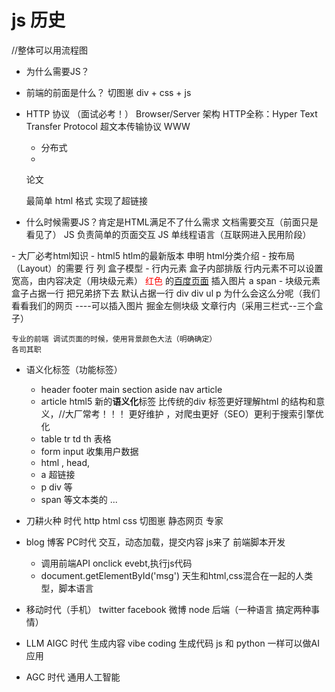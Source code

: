 # js 历史
//整体可以用流程图
- 为什么需要JS？
- 前端的前面是什么？
  切图崽
  div + css + js
  
- HTTP 协议 （面试必考！）
  Browser/Server 架构
  HTTP全称：Hyper Text Transfer Protocol 超文本传输协议
  WWW
  - 分布式
  - <!Doctype html>
  论文
  <div>
    <title>马斯克推行的第一性原则</title>
  </div>
  最简单 html 格式
  <a> 实现了超链接
  <img>  <audio> 等超文本内容

- 什么时候需要JS？肯定是HTML满足不了什么需求
  文档需要交互（前面只是看见了）
  JS 负责简单的页面交互
  JS 单线程语言（互联网进入民用阶段）

</html>
- 大厂必考html知识
  - html5 htlm的最新版本
  <!DOCTYPE html> 申明
  html分类介绍
  - 按布局（Layout）的需要  行 列
    盒子模型
    - 行内元素 盒子内部排版
      行内元素不可以设置宽高，由内容决定（用块级元素）
      <span style="color:red;width:80px;height: 50px">红色</span>
      的<a href="https://www.baidu.com">百度页面</a>
      插入图片
      a span
    - 块级元素  盒子占据一行 把兄弟挤下去 
      默认占据一行 div
      div ul p
      为什么会这么分呢（我们看看我们的网页 
        ----可以插入图片 掘金左侧块级 文章行内（采用三栏式--三个盒子）
      
    专业的前端 调试页面的时候，使用背景颜色大法（明确确定）
    各司其职

  - 语义化标签（功能标签）

    - header footer main section aside nav article
    - article html5 新的**语义化**标签
      比传统的div 标签更好理解html 的结构和意义，//大厂常考！！！
      更好维护 ，对爬虫更好（SEO）更利于搜索引擎优化
    - table tr td th 表格
    - form input 收集用户数据
    - html , head,
    - a 超链接
    - p div 等
    - span 等文本类的
    ...
- 刀耕火种 时代
  http html css
  切图崽
  静态网页 专家
- blog 博客 PC时代
  交互，动态加载，提交内容
  js来了
  前端脚本开发
  - 调用前端API
  onclick evebt,执行js代码
  - document.getElementById('msg')
  天生和html,css混合在一起的人类型，脚本语言
- 移动时代（手机）
    twitter facebook 微博
    node 后端（一种语言 搞定两种事情）
- LLM AIGC 时代 生成内容
    vibe coding 生成代码
    js 和 python 一样可以做AI应用
- AGC 时代
  通用人工智能
      

